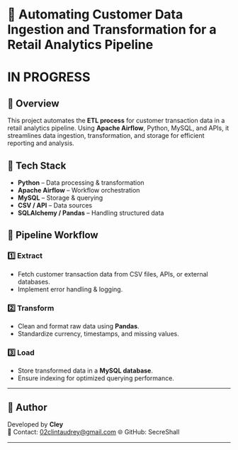 # 🚀 Automating Customer Data Ingestion and Transformation for a Retail Analytics Pipeline

# IN PROGRESS

## 📌 Overview
This project automates the **ETL process** for customer transaction data in a retail analytics pipeline. Using **Apache Airflow**, Python, MySQL, and APIs, it streamlines data ingestion, transformation, and storage for efficient reporting and analysis.

## 🔧 Tech Stack
- **Python** – Data processing & transformation  
- **Apache Airflow** – Workflow orchestration  
- **MySQL** – Storage & querying  
- **CSV / API** – Data sources  
- **SQLAlchemy / Pandas** – Handling structured data  

## 🔄 Pipeline Workflow
### 1️⃣ Extract
- Fetch customer transaction data from CSV files, APIs, or external databases.
- Implement error handling & logging.

### 2️⃣ Transform
- Clean and format raw data using **Pandas**.
- Standardize currency, timestamps, and missing values.

### 3️⃣ Load
- Store transformed data in a **MySQL database**.
- Ensure indexing for optimized querying performance.

---

## 👤 Author
Developed by **Cley**  
📧 Contact: 02clintaudrey@gmail.com 
🌐 GitHub: SecreShall

---

